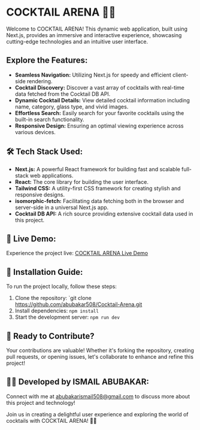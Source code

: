 # COCKTAIL ARENA 🍹✨

Welcome to COCKTAIL ARENA! This dynamic web application, built using Next.js, provides an immersive and interactive experience, showcasing cutting-edge technologies and an intuitive user interface.

## Explore the Features:

- **Seamless Navigation:** Utilizing Next.js for speedy and efficient client-side rendering.
- **Cocktail Discovery:** Discover a vast array of cocktails with real-time data fetched from the Cocktail DB API.
- **Dynamic Cocktail Details:** View detailed cocktail information including name, category, glass type, and vivid images.
- **Effortless Search:** Easily search for your favorite cocktails using the built-in search functionality.
- **Responsive Design:** Ensuring an optimal viewing experience across various devices.

## 🛠️ Tech Stack Used:

- **Next.js:** A powerful React framework for building fast and scalable full-stack web applications.
- **React:** The core library for building the user interface.
- **Tailwind CSS:** A utility-first CSS framework for creating stylish and responsive designs.
- **isomorphic-fetch:** Facilitating data fetching both in the browser and server-side in a universal Next.js app.
- **Cocktail DB API:** A rich source providing extensive cocktail data used in this project.

## 🔗 Live Demo:

Experience the project live: [COCKTAIL ARENA Live Demo](https://cocktail-arena.vercel.app/)

## 📄 Installation Guide:

To run the project locally, follow these steps:

1. Clone the repository: `git clone https://github.com/abubakar508/Cocktail-Arena.git
2. Install dependencies: `npm install`
3. Start the development server: `npm run dev`

## 🚀 Ready to Contribute?

Your contributions are valuable! Whether it's forking the repository, creating pull requests, or opening issues, let's collaborate to enhance and refine this project!

## 👨‍💻 Developed by ISMAIL ABUBAKAR:

Connect with me at abubakarismail508@gmail.com to discuss more about this project and technology!

Join us in creating a delightful user experience and exploring the world of cocktails with COCKTAIL ARENA! 🌟🍹
